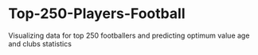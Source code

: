 # Top-250-Players-Football
Visualizing data for top 250 footballers and predicting optimum value age and clubs statistics
